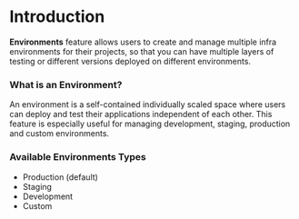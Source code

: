 # Introduction

**Environments** feature allows users to create and manage multiple infra environments for their projects, so that you can have multiple layers of testing or different versions deployed on different environments.

### What is an Environment?

An environment is a self-contained individually scaled space where users can deploy and test their applications independent of each other. This feature is especially useful for managing development, staging, production and custom environments.

### Available Environments Types

- Production (default)
- Staging
- Development
- Custom
 